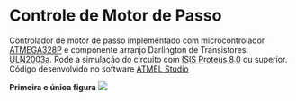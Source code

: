 # Controle de Motor de Passo

Controlador de motor de passo implementado com microcontrolador [ATMEGA328P](http://www.atmel.com/images/Atmel-8271-8-bit-AVR-Microcontroller-ATmega48A-48PA-88A-88PA-168A-168PA-328-328P_datasheet_Complete.pdf)
e componente arranjo Darlington de Transistores: [ULN2003a](http://www.ti.com/lit/ds/slrs027o/slrs027o.pdf).
Rode a simulação do circuito com [ISIS Proteus 8.0](https://www.google.com.br/url?sa=t&rct=j&q=&esrc=s&source=web&cd=1&cad=rja&uact=8&ved=0ahUKEwiJ5unlocvVAhWESyYKHXZaBiEQFggxMAA&url=https%3A%2F%2Fwww.labcenter.com%2F&usg=AFQjCNEsDS0d8sVPTWU3sjZhOHWAudW6lA)
ou superior.
Código desenvolvido no software [ATMEL Studio](http://www.atmel.com/microsite/atmel-studio/)

**Primeira e única figura**
![](http://i.imgur.com/6Ej5rIZ.png)
